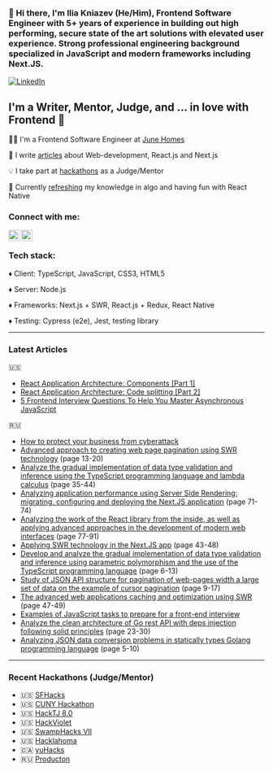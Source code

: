 ### 👋 Hi there, I'm Ilia Kniazev (He/Him), Frontend Software Engineer with 5+ years of experience in building out high performing, secure state of the art solutions with elevated user experience. Strong professional engineering background specialized in JavaScript and modern frameworks including Next.JS.  

[![LinkedIn](https://img.shields.io/badge/LinkedIn-0077B5?style=for-the-badge&logo=linkedin&logoColor=white)](https://www.linkedin.com/in/iliakniazev/)

## I'm a Writer, Mentor, Judge, and ... in love with Frontend 🤤

👨‍💻 I'm a Frontend Software Engineer at [June Homes](https://junehomes.com)

🔭 I write [articles](#articles) about Web-development, React.js and Next.js

💡 I take part at [hackathons](#hacks) as a Judge/Mentor

🌱 Currently [refreshing](https://github.com/KNIAZEV1/algo-js-solutions) my knowledge in algo and having fun with React Native

### Connect with me:

[<img align="left" alt="Ilia Kniazev | LinkedIn" width="22px" src="https://cdn.jsdelivr.net/npm/simple-icons@v3/icons/linkedin.svg" />][linkedin]
[<img align="left" alt="Ilia Kniazev | Twitter" width="22px" src="https://cdn.jsdelivr.net/npm/simple-icons@v3/icons/twitter.svg" />][twitter]

<br />

### Tech stack:

♦️ Client: TypeScript, JavaScript, CSS3, HTML5

♦️ Server: Node.js

♦️ Frameworks: Next.js + SWR, React.js + Redux, React Native

♦️ Testing: Cypress (e2e), Jest, testing library

<hr id='articles'/>

### <h3>Latest Articles</h3>

🇺🇸
- [React Application Architecture: Components [Part 1]](https://hackernoon.com/react-application-architecture-components-part-1-1w1l340n)
- [React Application Architecture: Code splitting [Part 2]](https://hackernoon.com/react-application-architecture-code-splitting-part-2-pmb35ii)
- [5 Frontend Interview Questions To Help You Master Asynchronous JavaScript](https://javascript.plainenglish.io/5-frontend-interview-questions-to-help-you-master-asynchronous-javascript-3339d0f89fdc?gi=c77c82c90f89)

🇷🇺
- [How to protect your business from cyberattack](https://delovoymir.biz/kak-zaschitit-svoy-biznes-ot-kiberataki.html)
- [Advanced approach to creating web page pagination using SWR technology](https://naukaip.ru/wp-content/uploads/2021/09/MK-1179.pdf) (page 13-20)
- [Analyze the gradual implementation of data type validation and inference using the TypeScript programming language and lambda calculus](https://www.europe-science.com/wp-content/uploads/2021/09/Sciences-of-Europe-No-78-2021-Vol.-1.pdf) (page 35-44)
- [Analyzing application performance using Server Side Rendering: migrating, configuring and deploying the Next.JS application](https://www.europe-science.com/wp-content/uploads/2021/08/Sciences-of-Europe-No-76-2021-Vol.-1.pdf) (page 71-74)
- [Analyzing the work of the React library from the inside, as well as applying advanced approaches in the development of modern web interfaces](https://naukaip.ru/wp-content/uploads/2021/10/МК-1211.pdf) (page 77-91)
- [Applying SWR technology in the Next.JS app](https://scientificmagazine.ru/images/PDF/2021/60/Nauchnyj-zhurnal-5-60-.pdf) (page 43-48)
- [Develop and analyze the gradual implementation of data type validation and inference using parametric polymorphism and the use of the TypeScript programming language](https://internationalconference.ru/images/PDF/2021/73/EUROPEAN_RESEARCH-5-73-.pdf) (page 6-13)
- [Study of JSON API structure for pagination of web-pages width a large set of data on the example of cursor pagination](https://scientific-conference.com/images/PDF/2021/82/International_scientific_review-6-82-ISBN-.pdf) (page 9-17)
- [The advanced web applications caching and optimization using SWR](https://www.europe-science.com/wp-content/uploads/2021/07/Sciences-of-Europe-No-73-2021-Vol-1.pdf) (page 47-49)
- [Examples of JavaScript tasks to prepare for a front-end interview](https://tproger.ru/articles/primery-zadach-po-javascript-dlja-podgotovki-dzhuna-k-sobesedovaniju-po-frontendu/)
- [Analyze the clean architecture of Go rest API with deps injection following solid principles](https://ipi1.ru/homepage/images/PDF/2021/166/PSME-9-166-.pdf) (page 23-30)
- [Analyzing JSON data conversion problems in statically types Golang programming language](https://scienceproblems.ru/images/PDF/2021/66/pn-7-66-.pdf) (page 5-10)

<hr id='hacks'/>

### <h3>Recent Hackathons (Judge/Mentor)</h3>

- 🇺🇸 [SFHacks](https://sf-hacks.devpost.com/)
- 🇺🇸 [CUNY Hackathon](https://the-cuny-hackathon-2021.devpost.com)
- 🇺🇸 [HackTJ 8.0](https://hacktj2021.devpost.com/)
- 🇺🇸 [HackViolet](https://hackviolet.devpost.com/)
- 🇺🇸 [SwampHacks VII](https://swamphacks-vii.devpost.com/)
- 🇺🇸 [Hacklahoma](https://hacklahoma21.devpost.com/)
- 🇨🇦 [yuHacks](https://yuhacks2021.devpost.com)
- 🇷🇺 [Producton](https://producton.online/eng)

[twitter]: https://twitter.com/jett_lovee
[linkedin]: https://linkedin.com/in/iliakniazev
